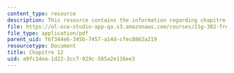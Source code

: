```yaml
---
content_type: resource
description: This resource contains the information regarding chapitre 12.
file: https://ol-ocw-studio-app-qa.s3.amazonaws.com/courses/21g-302-french-ii-fall-2004/a9fc14ea1d223cc7929c585a2e116ee3_MIT21G_302_F04_classe_Z.pdf
file_type: application/pdf
parent_uid: f6f344e6-345b-7457-a14d-cfec8862a219
resourcetype: Document
title: Chapitre 12
uid: a9fc14ea-1d22-3cc7-929c-585a2e116ee3
---
```

